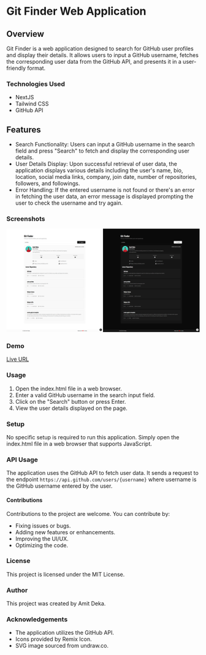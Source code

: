# Git Finder Web Application

## Overview

Git Finder is a web application designed to search for GitHub user profiles and display their details. It allows users to input a GitHub username, fetches the corresponding user data from the GitHub API, and presents it in a user-friendly format.

### Technologies Used

- NextJS
- Tailwind CSS
- GitHub API

## Features

- Search Functionality: Users can input a GitHub username in the search field and press "Search" to fetch and display the corresponding user details.
- User Details Display: Upon successful retrieval of user data, the application displays various details including the user's name, bio, location, social media links, company, join date, number of repositories, followers, and followings.
- Error Handling: If the entered username is not found or there's an error in fetching the user data, an error message is displayed prompting the user to check the username and try again.

### Screenshots

![Screenshot 1](./screenshot.jpg)

### Demo

[Live URL](https://gitfinder-rho.vercel.app/)

### Usage

1.  Open the index.html file in a web browser.
2.  Enter a valid GitHub username in the search input field.
3.  Click on the "Search" button or press Enter.
4.  View the user details displayed on the page.

### Setup

No specific setup is required to run this application. Simply open the index.html file in a web browser that supports JavaScript.

### API Usage

The application uses the GitHub API to fetch user data. It sends a request to the endpoint `https://api.github.com/users/{username}` where username is the GitHub username entered by the user.

#### Contributions

Contributions to the project are welcome. You can contribute by:

- Fixing issues or bugs.
- Adding new features or enhancements.
- Improving the UI/UX.
- Optimizing the code.

### License

This project is licensed under the MIT License.

### Author

This project was created by Amit Deka.

### Acknowledgements

- The application utilizes the GitHub API.
- Icons provided by Remix Icon.
- SVG image sourced from undraw.co.
